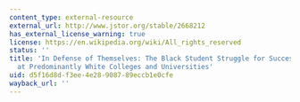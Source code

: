 ```yaml
---
content_type: external-resource
external_url: http://www.jstor.org/stable/2668212
has_external_license_warning: true
license: https://en.wikipedia.org/wiki/All_rights_reserved
status: ''
title: 'In Defense of Themselves: The Black Student Struggle for Success and Recognition
  at Predominantly White Colleges and Universities'
uid: d5f16d8d-f3ee-4e28-9087-89eccb1e0cfe
wayback_url: ''
---
```

